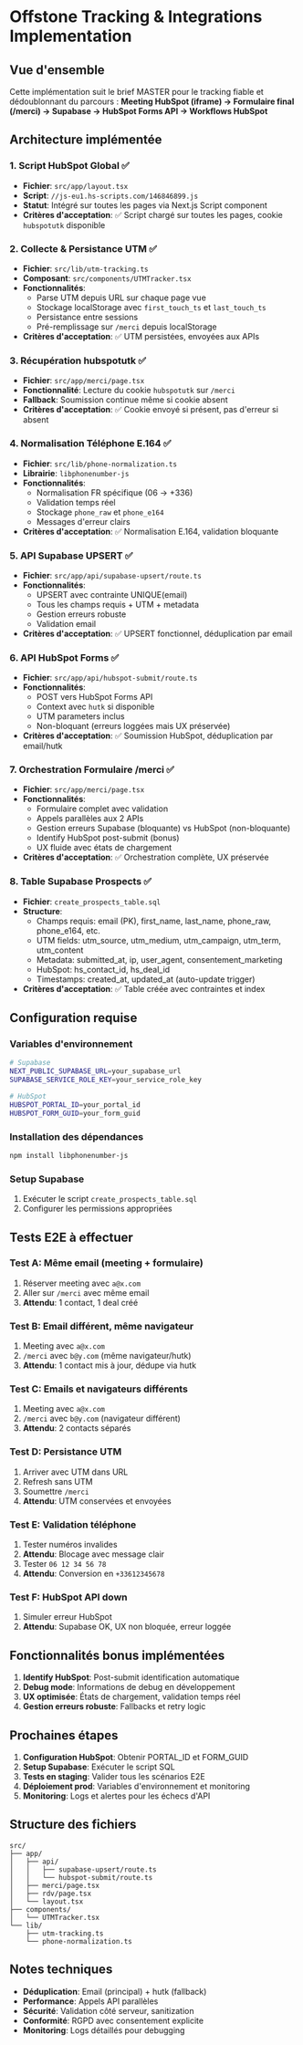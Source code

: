 # Offstone Tracking & Integrations Implementation

## Vue d'ensemble

Cette implémentation suit le brief MASTER pour le tracking fiable et dédoublonnant du parcours :
**Meeting HubSpot (iframe) → Formulaire final (/merci) → Supabase → HubSpot Forms API → Workflows HubSpot**

## Architecture implémentée

### 1. Script HubSpot Global ✅
- **Fichier**: `src/app/layout.tsx`
- **Script**: `//js-eu1.hs-scripts.com/146846899.js`
- **Statut**: Intégré sur toutes les pages via Next.js Script component
- **Critères d'acceptation**: ✅ Script chargé sur toutes les pages, cookie `hubspotutk` disponible

### 2. Collecte & Persistance UTM ✅
- **Fichier**: `src/lib/utm-tracking.ts`
- **Composant**: `src/components/UTMTracker.tsx`
- **Fonctionnalités**:
  - Parse UTM depuis URL sur chaque page vue
  - Stockage localStorage avec `first_touch_ts` et `last_touch_ts`
  - Persistance entre sessions
  - Pré-remplissage sur `/merci` depuis localStorage
- **Critères d'acceptation**: ✅ UTM persistées, envoyées aux APIs

### 3. Récupération hubspotutk ✅
- **Fichier**: `src/app/merci/page.tsx`
- **Fonctionnalité**: Lecture du cookie `hubspotutk` sur `/merci`
- **Fallback**: Soumission continue même si cookie absent
- **Critères d'acceptation**: ✅ Cookie envoyé si présent, pas d'erreur si absent

### 4. Normalisation Téléphone E.164 ✅
- **Fichier**: `src/lib/phone-normalization.ts`
- **Librairie**: `libphonenumber-js`
- **Fonctionnalités**:
  - Normalisation FR spécifique (06 → +336)
  - Validation temps réel
  - Stockage `phone_raw` et `phone_e164`
  - Messages d'erreur clairs
- **Critères d'acceptation**: ✅ Normalisation E.164, validation bloquante

### 5. API Supabase UPSERT ✅
- **Fichier**: `src/app/api/supabase-upsert/route.ts`
- **Fonctionnalités**:
  - UPSERT avec contrainte UNIQUE(email)
  - Tous les champs requis + UTM + metadata
  - Gestion erreurs robuste
  - Validation email
- **Critères d'acceptation**: ✅ UPSERT fonctionnel, déduplication par email

### 6. API HubSpot Forms ✅
- **Fichier**: `src/app/api/hubspot-submit/route.ts`
- **Fonctionnalités**:
  - POST vers HubSpot Forms API
  - Context avec `hutk` si disponible
  - UTM parameters inclus
  - Non-bloquant (erreurs loggées mais UX préservée)
- **Critères d'acceptation**: ✅ Soumission HubSpot, déduplication par email/hutk

### 7. Orchestration Formulaire /merci ✅
- **Fichier**: `src/app/merci/page.tsx`
- **Fonctionnalités**:
  - Formulaire complet avec validation
  - Appels parallèles aux 2 APIs
  - Gestion erreurs Supabase (bloquante) vs HubSpot (non-bloquante)
  - Identify HubSpot post-submit (bonus)
  - UX fluide avec états de chargement
- **Critères d'acceptation**: ✅ Orchestration complète, UX préservée

### 8. Table Supabase Prospects ✅
- **Fichier**: `create_prospects_table.sql`
- **Structure**:
  - Champs requis: email (PK), first_name, last_name, phone_raw, phone_e164, etc.
  - UTM fields: utm_source, utm_medium, utm_campaign, utm_term, utm_content
  - Metadata: submitted_at, ip, user_agent, consentement_marketing
  - HubSpot: hs_contact_id, hs_deal_id
  - Timestamps: created_at, updated_at (auto-update trigger)
- **Critères d'acceptation**: ✅ Table créée avec contraintes et index

## Configuration requise

### Variables d'environnement
```bash
# Supabase
NEXT_PUBLIC_SUPABASE_URL=your_supabase_url
SUPABASE_SERVICE_ROLE_KEY=your_service_role_key

# HubSpot
HUBSPOT_PORTAL_ID=your_portal_id
HUBSPOT_FORM_GUID=your_form_guid
```

### Installation des dépendances
```bash
npm install libphonenumber-js
```

### Setup Supabase
1. Exécuter le script `create_prospects_table.sql`
2. Configurer les permissions appropriées

## Tests E2E à effectuer

### Test A: Même email (meeting + formulaire)
1. Réserver meeting avec `a@x.com`
2. Aller sur `/merci` avec même email
3. **Attendu**: 1 contact, 1 deal créé

### Test B: Email différent, même navigateur
1. Meeting avec `a@x.com`
2. `/merci` avec `b@y.com` (même navigateur/hutk)
3. **Attendu**: 1 contact mis à jour, dédupe via hutk

### Test C: Emails et navigateurs différents
1. Meeting avec `a@x.com`
2. `/merci` avec `b@y.com` (navigateur différent)
3. **Attendu**: 2 contacts séparés

### Test D: Persistance UTM
1. Arriver avec UTM dans URL
2. Refresh sans UTM
3. Soumettre `/merci`
4. **Attendu**: UTM conservées et envoyées

### Test E: Validation téléphone
1. Tester numéros invalides
2. **Attendu**: Blocage avec message clair
3. Tester `06 12 34 56 78`
4. **Attendu**: Conversion en `+33612345678`

### Test F: HubSpot API down
1. Simuler erreur HubSpot
2. **Attendu**: Supabase OK, UX non bloquée, erreur loggée

## Fonctionnalités bonus implémentées

1. **Identify HubSpot**: Post-submit identification automatique
2. **Debug mode**: Informations de debug en développement
3. **UX optimisée**: États de chargement, validation temps réel
4. **Gestion erreurs robuste**: Fallbacks et retry logic

## Prochaines étapes

1. **Configuration HubSpot**: Obtenir PORTAL_ID et FORM_GUID
2. **Setup Supabase**: Exécuter le script SQL
3. **Tests en staging**: Valider tous les scénarios E2E
4. **Déploiement prod**: Variables d'environnement et monitoring
5. **Monitoring**: Logs et alertes pour les échecs d'API

## Structure des fichiers

```
src/
├── app/
│   ├── api/
│   │   ├── supabase-upsert/route.ts
│   │   └── hubspot-submit/route.ts
│   ├── merci/page.tsx
│   ├── rdv/page.tsx
│   └── layout.tsx
├── components/
│   └── UTMTracker.tsx
└── lib/
    ├── utm-tracking.ts
    └── phone-normalization.ts
```

## Notes techniques

- **Déduplication**: Email (principal) + hutk (fallback)
- **Performance**: Appels API parallèles
- **Sécurité**: Validation côté serveur, sanitization
- **Conformité**: RGPD avec consentement explicite
- **Monitoring**: Logs détaillés pour debugging






























